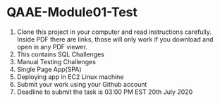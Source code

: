 # QAAE-Module01-Test

1. Clone this project in your computer and read instructions carefully. Inside PDF there are links, those will only work if you download and open in any PDF viewer.
2. This contains SQL Challenges
3. Manual Testing Challenges
4. Single Page App(SPA)
5. Deploying app in EC2 Linux machine
6. Submit your work using your Github account
7. Deadline to submit the task is 03:00 PM EST 20th July 2020
